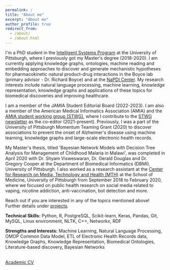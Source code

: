 ```yaml
---
permalink: /
title: "About me"
excerpt: "About me"
author_profile: true
redirect_from: 
  - /about/
  - /about.html
---
```


I'm a PhD student in the [Intelligent Systems Program](https://www.isp.pitt.edu/ "ISP") at the University of Pittsburgh, where I previously got my Master's degree (2018-2020). I am currently applying knowledge graphs, ontologies, machine reading and embedding approaches to discover and generate mechanistic hypotheses for pharmacokinetic natural product-drug interactions in the Boyce lab (primary advisor - Dr. Richard Boyce) and at the [NaPDI Center](https://napdicenter.org/). My research interests include natural language processing, machine learning, knowledge representation, knowledge graphs and applications of these topics for biomedical discoveries and improving healthcare.

I am a member of the JAMIA Student Editorial Board (2022-2023). I am also a member of the American Medical Informatics Association (AMIA) and the [AMIA student working group (STWG)](https://amia.org/community/working-groups/student), where I contribute to the [STWG newsletter](https://amia.org/community/working-groups/student/student-working-group-newsletter) as the co-editor (2021-present). Previously, I was a part of the University of Pittsburgh Momentum Teaming Grant (2020) to discover associations to prevent the onset of Alzheimer's disease using machine learning, knowledge graphs and large-scale electronic health records.

My Master's thesis, titled 'Bayesian Network Models with Decision Tree Analysis for Management of Childhood Malaria in Malawi', was completed in April 2020 with Dr. Shyam Visweswaran, Dr. Gerald Douglas and Dr. Gregory Cooper at the Department of Biomedical Informatics (DBMI), University of Pittsburgh. I also worked as a research assistant at the [Center for Research on Media, Technology and Health (MTH)](https://www.crmth.pitt.edu/) at the School of Medicine, University of Pittsburgh from September 2018 to February 2020, where we focused on public health research on social media related to vaping, nicotine addiction, anti-vaccination, bot detection and more.

Reach out if you are interested in any of the topics mentioned above! Further details under [projects](https://sanyabt.github.io/projects/).

**Technical Skills:** Python, R, PostgreSQL, Scikit-learn, Keras, Pandas, Git, MySQL, Linux environment, NLTK, C++, Networkx, RDF

**Strengths and Interests:** Machine Learning, Natural Language Processing, OMOP Common Data Model, ETL of Electronic Health Records data, Knowledge Graphs, Knowledge Representation, Biomedical Ontologies, Literature-based discovery, Bayesian Networks

<br><a class="btn btn--light--outline btn--info" href="https://sanyabt.github.io/files/CV.pdf">Academic CV</a>